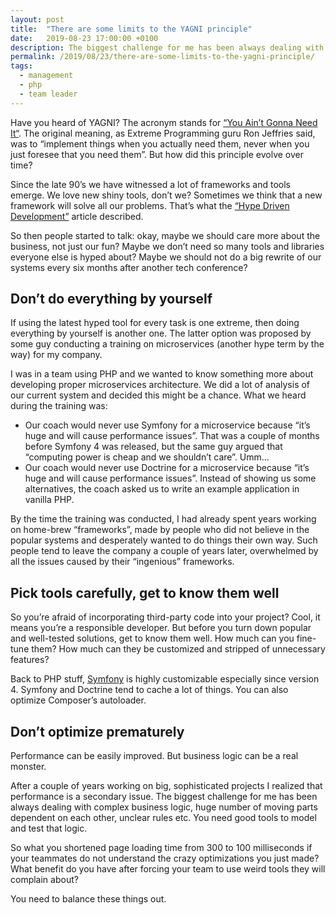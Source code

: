 ```yaml
---
layout: post
title:  "There are some limits to the YAGNI principle"
date:   2019-08-23 17:00:00 +0100
description: The biggest challenge for me has been always dealing with complex business logic in IT systems. You need good tools to model and test that logic.
permalink: /2019/08/23/there-are-some-limits-to-the-yagni-principle/
tags:
  - management
  - php
  - team leader
---
```


Have you heard of YAGNI? The acronym stands for [“You Ain’t Gonna Need It“](https://en.wikipedia.org/wiki/You_aren%27t_gonna_need_it). The original meaning, as Extreme Programming guru Ron Jeffries said, was to “implement things when you actually need them, never when you just foresee that you need them”. But how did this principle evolve over time?

Since the late 90’s we have witnessed a lot of frameworks and tools emerge. We love new shiny tools, don’t we? Sometimes we think that a new framework will solve all our problems. That’s what the [“Hype Driven Development”](https://blog.daftcode.pl/hype-driven-development-3469fc2e9b22) article described.

So then people started to talk: okay, maybe we should care more about the business, not just our fun? Maybe we don’t need so many tools and libraries everyone else is hyped about? Maybe we should not do a big rewrite of our systems every six months after another tech conference?

## Don’t do everything by yourself

If using the latest hyped tool for every task is one extreme, then doing everything by yourself is another one. The latter option was proposed by some guy conducting a training on microservices (another hype term by the way) for my company.

I was in a team using PHP and we wanted to know something more about developing proper microservices architecture. We did a lot of analysis of our current system and decided this might be a chance. What we heard during the training was:

* Our coach would never use Symfony for a microservice because “it’s huge and will cause performance issues”. That was a couple of months before Symfony 4 was released, but the same guy argued that “computing power is cheap and we shouldn’t care”. Umm…
* Our coach would never use Doctrine for a microservice because “it’s huge and will cause performance issues”.
Instead of showing us some alternatives, the coach asked us to write an example application in vanilla PHP.

By the time the training was conducted, I had already spent years working on home-brew “frameworks”, made by people who did not believe in the popular systems and desperately wanted to do things their own way. Such people tend to leave the company a couple of years later, overwhelmed by all the issues caused by their “ingenious” frameworks.

## Pick tools carefully, get to know them well

So you’re afraid of incorporating third-party code into your project? Cool, it means you’re a responsible developer. But before you turn down popular and well-tested solutions, get to know them well. How much can you fine-tune them? How much can they be customized and stripped of unnecessary features?

Back to PHP stuff, [Symfony](http://symfony.com/doc/current/performance.html) is highly customizable especially since version 4. Symfony and Doctrine tend to cache a lot of things. You can also optimize Composer’s autoloader.

## Don’t optimize prematurely

Performance can be easily improved. But business logic can be a real monster.

After a couple of years working on big, sophisticated projects I realized that performance is a secondary issue. The biggest challenge for me has been always dealing with complex business logic, huge number of moving parts dependent on each other, unclear rules etc. You need good tools to model and test that logic.

So what you shortened page loading time from 300 to 100 milliseconds if your teammates do not understand the crazy optimizations you just made? What benefit do you have after forcing your team to use weird tools they will complain about?

You need to balance these things out.
